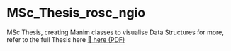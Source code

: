 # MSc_Thesis_rosc_ngio
MSc Thesis, creating Manim classes to visualise Data Structures
for more, refer to the full Thesis here [📄 here (PDF)](./Msc_Thesis___Johannes_Nicholas.pdf)